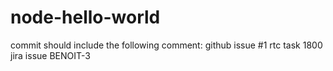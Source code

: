 # node-hello-world
commit should include the following comment:
github issue #1
rtc task 1800
jira issue BENOIT-3
